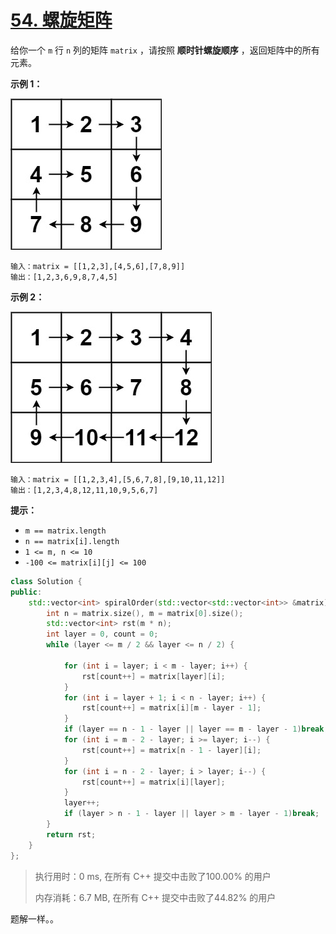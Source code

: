 # [54. 螺旋矩阵](https://leetcode-cn.com/problems/spiral-matrix/)

给你一个 `m` 行 `n` 列的矩阵 `matrix` ，请按照 **顺时针螺旋顺序** ，返回矩阵中的所有元素。

 

**示例 1：**

![img](assets/spiral1.jpg)

```
输入：matrix = [[1,2,3],[4,5,6],[7,8,9]]
输出：[1,2,3,6,9,8,7,4,5]
```

**示例 2：**

![img](assets/spiral.jpg)

```
输入：matrix = [[1,2,3,4],[5,6,7,8],[9,10,11,12]]
输出：[1,2,3,4,8,12,11,10,9,5,6,7]
```

 

**提示：**

- `m == matrix.length`
- `n == matrix[i].length`
- `1 <= m, n <= 10`
- `-100 <= matrix[i][j] <= 100`

```c++
class Solution {
public:
    std::vector<int> spiralOrder(std::vector<std::vector<int>> &matrix) {
        int n = matrix.size(), m = matrix[0].size();
        std::vector<int> rst(m * n);
        int layer = 0, count = 0;
        while (layer <= m / 2 && layer <= n / 2) {

            for (int i = layer; i < m - layer; i++) {
                rst[count++] = matrix[layer][i];
            }
            for (int i = layer + 1; i < n - layer; i++) {
                rst[count++] = matrix[i][m - layer - 1];
            }
            if (layer == n - 1 - layer || layer == m - layer - 1)break;
            for (int i = m - 2 - layer; i >= layer; i--) {
                rst[count++] = matrix[n - 1 - layer][i];
            }
            for (int i = n - 2 - layer; i > layer; i--) {
                rst[count++] = matrix[i][layer];
            }
            layer++;
            if (layer > n - 1 - layer || layer > m - layer - 1)break;
        }
        return rst;
    }
};
```

> 执行用时：0 ms, 在所有 C++ 提交中击败了100.00% 的用户
>
> 内存消耗：6.7 MB, 在所有 C++ 提交中击败了44.82% 的用户

题解一样。。


